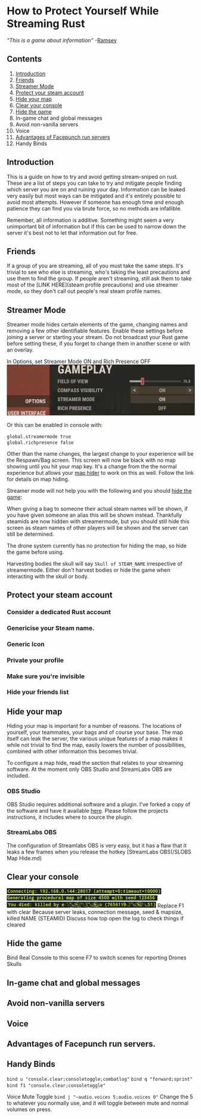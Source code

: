 # How to Protect Yourself While Streaming Rust

*"This is a game about information"* -[Ramsey](https://www.youtube.com/watch?v=YdYmtFbQ8mU&t=49s)

## Contents
1. [Introduction](#Introduction)
1. [Friends](#Friends)
1. [Streamer Mode](#Streamer-Mode)
1. [Protect your steam account](#Protect-your-steam-account)
1. [Hide your map](#Hide-your-map)
1. [Clear your console](#Clear-your-console)
1. [Hide the game](#Hide-the-game)
1. In-game chat and global messages
1. Avoid non-vanilla servers
1. Voice
1. [Advantages of Facepunch run servers](#Advantages-of-Facepunch-run-servers)
1. Handy Binds

## Introduction
This is a guide on how to try and avoid getting stream-sniped on rust. These are a list of steps you can take to try and mitigate people finding which server you are on and ruining your day. Information can be leaked very easily but most ways can be mitigated and it's entirely possible to avoid most attempts. However if someone has enough time and enough patience they can find you via brute force, so no methods are infallible.

Remember, all information is additive. Something might seem a very unimportant bit of information but if this can be used to narrow down the server it's best not to let that information out for free.

## Friends
If a group of you are streaming, all of you must take the same steps. It's trivial to see who else is streaming, who's taking the least precautions and use them to find the group. If people aren't streaming, still ask them to take most of the [LINK HERE](steam profile precautions) and use streamer mode, so they don't call out people's real steam profile names.
## Streamer Mode
  Streamer mode hides certain elements of the game, changing names and removing a few other identifiable features. Enable these settings before joining a server or starting your stream. Do not broadcast your Rust game before setting these, if you forget to change them in another scene or with an overlay.
 
  In Options, set Streamer Mode ON and Rich Presence OFF
  ![Streamer Mode Options](/streamermode.png)
 
  Or this can be enabled in console with:
  ```
  global.streamermode true
  global.richpresence false
  ```
 
  Other than the name changes, the largest change to your experience will be the Respawn/Bag screen. This screen will now be black with no map showing until you hit your map key. It's a change from the the normal experience but allows your [map hider](#Hide-your-map) to work on this as well. Follow the link for details on map hiding.
 
  Streamer mode will not help you with the following and you should [hide the game](#Hide-the-game):
 
  When giving a bag to someone their actual steam names will be shown, if you have given someone an alias this will be shown instead. Thankfully steamids are now hidden with streamermode, but you should still hide this screen as steam names of other players will be shown and the server can still be determined.
 
  The drone system currently has no protection for hiding the map, so hide the game before using.
 
  Harvesting bodies the skull will say ```Skull of STEAM_NAME``` irrespective of streamermode. Either don't harvest bodies or hide the game when interacting with the skull or body.
 
## Protect your steam account
 ### Consider a dedicated Rust account
 ### Genericise your Steam name.
 ### Generic Icon
 ### Private your profile
 ### Make sure you're invisible
 ### Hide your friends list
 
## Hide your map
Hiding your map is important for a number of reasons. The locations of yourself, your teammates, your bags and of course your base. The map itself can leak the server, the various unique features of a map makes it while not trivial to find the map, easily lowers the number of possibilities, combined with other information this becomes trivial.

To configure a map hide, read the section that relates to your streaming software. At the moment only OBS Studio and StreamLabs OBS are included.

### OBS Studio
   OBS Studio requires additional software and a plugin. I've forked a copy of the software and have it available [here](https://github.com/Morgyn/OBSKeys). Please follow the projects instructions, it includes where to source the plugin.
### StreamLabs OBS
   The configuration of Streamlabs OBS is very easy, but it has a flaw that it leaks a few frames when you release the hotkey
   [StreamLabs OBS(/SLOBS Map Hide.md)
   
## Clear your console
  ![Connection Message](/Connecting.png)
  ![Size and Seed](/sizeandseed.png)
  ![Killed by message](/youdied.png)
  Replace F1 with clear
    Because server leaks, connection message, seed & mapsize, killed NAME (STEAMID)
  Discuss how top open the log to check things if cleared
 
## Hide the game
  Bind Real Console to this scene
  F7 to switch scenes for reporting
  Drones
  Skulls
 
## In-game chat and global messages
## Avoid non-vanilla servers
## Voice
## Advantages of Facepunch run servers.
## Handy Binds

`bind u "console.clear;consoletoggle;combatlog"`
`bind q "forward;sprint"`
`bind f1 "console.clear;consoletoggle"`

  Voice Mute Toggle
`bind j "~audio.voices 5;audio.voices 0"`
 Change the 5 to whatever you normally use, and it will toggle between mute and normal volumes on press.
